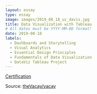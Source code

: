 ```yaml
---
layout: essay
type: essay
image: images/2019_08_18_uc_davis.jpg
title: Data Visualization with Tableau
# All dates must be YYYY-MM-DD format!
date: 2019-08-18
labels:
  - Dashboards and Storytelling 
  - Visual Analytics
  - Essential Design Principles
  - Fundamentals of Data Visualization
  - DataViz Tableau Project
---
```

[Certification](https://www.coursera.org/account/accomplishments/specialization/6CCDC75BDFPP)

Source: <a href="https://github.com/theVacay/vacay"><i class="large github icon"></i>theVacay/vacay</a>




